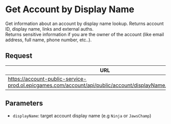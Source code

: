 # Get Account by Display Name
Get information about an account by display name lookup. Returns account ID, display name, links and external auths.  
Returns sensitive information if you are the owner of the account (like email address, full name, phone number, etc..).

## Request
| URL | Method |
| - | - |
| https://account-public-service-prod.ol.epicgames.com/account/api/public/account/displayName/{displayName} | `GET` |

## Parameters
- `displayName`: target account display name (e.g `Ninja` or `JawsChamp`)
